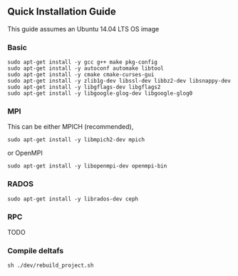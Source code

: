 Quick Installation Guide
------------------------

This guide assumes an Ubuntu 14.04 LTS OS image

### Basic

```
sudo apt-get install -y gcc g++ make pkg-config
sudo apt-get install -y autoconf automake libtool
sudo apt-get install -y cmake cmake-curses-gui
sudo apt-get install -y zlib1g-dev libssl-dev libbz2-dev libsnappy-dev
sudo apt-get install -y libgflags-dev libgflags2
sudo apt-get install -y libgoogle-glog-dev libgoogle-glog0
```

### MPI

This can be either MPICH (recommended),

```
sudo apt-get install -y libmpich2-dev mpich
```

or OpenMPI

```
sudo apt-get install -y libopenmpi-dev openmpi-bin
```

### RADOS

```
sudo apt-get install -y librados-dev ceph
```

### RPC

TODO

### Compile deltafs

```
sh ./dev/rebuild_project.sh
```
